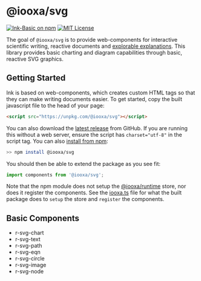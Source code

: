 # @iooxa/svg

[![Ink-Basic on npm](https://img.shields.io/npm/v/@iooxa/svg.svg)](https://www.npmjs.com/package/@iooxa/svg)
[![MIT License](https://img.shields.io/badge/license-MIT-blue.svg)](https://github.com/iooxa/svg/blob/master/LICENSE)

The goal of `@iooxa/svg` is to provide web-components for interactive scientific writing, reactive documents and [explorable explanations](https://explorabl.es). This library provides basic charting and diagram capabilities through basic, reactive SVG graphics.

## Getting Started

Ink is based on web-components, which creates custom HTML tags so that they can make writing documents easier.
To get started, copy the built javascript file to the head of your page:

```html
<script src="https://unpkg.com/@iooxa/svg"></script>
```

You can also download the [latest release](https://github.com/iooxa/svg/releases) from GitHub. If you are running this without a web server, ensure the script has `charset="utf-8"` in the script tag. You can also [install from npm](https://www.npmjs.com/package/@iooxa/svg):

```bash
>> npm install @iooxa/svg
```

You should then be able to extend the package as you see fit:

```javascript
import components from '@iooxa/svg';
```

Note that the npm module does not setup the [@iooxa/runtime](https://github.com/iooxa/runtime) store, nor does it register the components. See the [iooxa.ts](/iooxa.ts) file for what the built package does to `setup` the store and `register` the components.

## Basic Components

* r-svg-chart
* r-svg-text
* r-svg-path
* r-svg-eqn
* r-svg-circle
* r-svg-image
* r-svg-node
